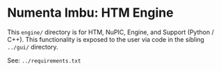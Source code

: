 # Numenta Imbu: HTM Engine

This `engine/` directory is for HTM, NuPIC, Engine, and Support (Python / C++).
This functionality is exposed to the user via code in the sibling `../gui/`
directory.

See: `../requirements.txt`
